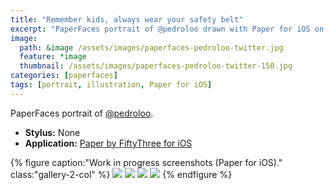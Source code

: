 ```yaml
---
title: "Remember kids, always wear your safety belt"
excerpt: "PaperFaces portrait of @pedroloo drawn with Paper for iOS on an iPad."
image: 
  path: &image /assets/images/paperfaces-pedroloo-twitter.jpg 
  feature: *image
  thumbnail: /assets/images/paperfaces-pedroloo-twitter-150.jpg
categories: [paperfaces]
tags: [portrait, illustration, Paper for iOS]
---
```


PaperFaces portrait of [@pedroloo](https://twitter.com/pedroloo).

* **Stylus:** None
* **Application:** [Paper by FiftyThree for iOS](http://www.fiftythree.com/paper)

{% figure caption:"Work in progress screenshots (Paper for iOS)." class:"gallery-2-col" %}
[![](/assets/images/paperfaces-pedroloo-process-1-600.jpg)](/assets/images/paperfaces-pedroloo-process-1-lg.jpg)
[![](/assets/images/paperfaces-pedroloo-process-2-600.jpg)](/assets/images/paperfaces-pedroloo-process-2-lg.jpg)
[![](/assets/images/paperfaces-pedroloo-process-3-600.jpg)](/assets/images/paperfaces-pedroloo-process-3-lg.jpg)
[![](/assets/images/paperfaces-pedroloo-process-4-600.jpg)](/assets/images/paperfaces-pedroloo-process-4-lg.jpg)
{% endfigure %}
